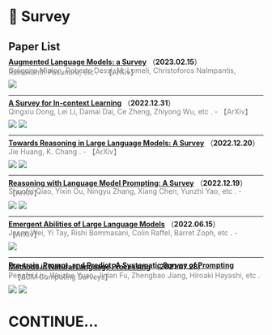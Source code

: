 # 📄 Survey

## Paper List

<div style="line-height:0.2em;">


[**Augmented Language Models: a Survey**](https://doi.org/10.48550/arXiv.2302.07842) （**2023.02.15**）

<font color="gray">Grégoire Mialon, Roberto Dessì, M. Lomeli, Christoforos Nalmpantis, Ramakanth Pasunuru, etc .  - 【ArXiv】</font>

![](https://img.shields.io/badge/Citations-4-green)  

---

[**A Survey for In-context Learning**](https://doi.org/10.48550/arXiv.2301.00234) （**2022.12.31**）

<font color="gray">Qingxiu Dong, Lei Li, Damai Dai, Ce Zheng, Zhiyong Wu, etc .  - 【ArXiv】</font>

![](https://img.shields.io/badge/Citations-0-green)  [![](https://img.shields.io/badge/Github%20Stars-334-blue)](https://github.com/dqxiu/icl_paperlist)

---

[**Towards Reasoning in Large Language Models: A Survey**](https://doi.org/10.48550/arXiv.2212.10403) （**2022.12.20**）

<font color="gray">Jie Huang, K. Chang .  - 【ArXiv】</font>

![](https://img.shields.io/badge/Citations-5-green)  [![](https://img.shields.io/badge/Github%20Stars-195-blue)](https://github.com/jeffhj/lm-reasoning)

---

[**Reasoning with Language Model Prompting: A Survey**](https://doi.org/10.48550/arXiv.2212.09597) （**2022.12.19**）

<font color="gray">Shuofei Qiao, Yixin Ou, Ningyu Zhang, Xiang Chen, Yunzhi Yao, etc .  - 【ArXiv】</font>

![](https://img.shields.io/badge/Citations-7-green)  [![](https://img.shields.io/badge/Github%20Stars-169-blue)](https://github.com/zjunlp/Prompt4ReasoningPapers)

---

[**Emergent Abilities of Large Language Models**](https://doi.org/10.48550/arXiv.2206.07682) （**2022.06.15**）

<font color="gray">Jason Wei, Yi Tay, Rishi Bommasani, Colin Raffel, Barret Zoph, etc .  - 【ArXiv】</font>

![](https://img.shields.io/badge/Citations-156-green)  

---

[**Pre-train, Prompt, and Predict: A Systematic Survey of Prompting Methods in Natural Language Processing**](https://doi.org/10.1145/3560815) （**2021.07.28**）

<font color="gray">Pengfei Liu, Weizhe Yuan, Jinlan Fu, Zhengbao Jiang, Hiroaki Hayashi, etc .  - 【ACM Computing Surveys】</font>

![](https://img.shields.io/badge/Citations-462-green)  ![](https://img.shields.io/badge/Mendeley%20Readers-1.4k-red)  


</div>

# CONTINUE...